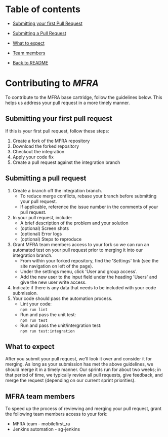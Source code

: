 # Table of contents

- [Submitting your first Pull Request ](#submitting-your-first-Pull-request)

- [Submitting a Pull Request ](#submitting-a-Pull-request)

- [What to expect](#what-to-expect)

- [Team members](#MFRA-team-menbers)

- [Back to README](./README.md)

# Contributing to _MFRA_

To contribute to the MFRA base cartridge, follow the guidelines below. This helps us address your pull request in a more timely manner. 

## Submitting your first pull request
If this is your first pull request, follow these steps:
1. Create a fork of the MFRA repository 
2. Download the forked repository
3. Checkout the integration
4. Apply your code fix
5. Create a pull request against the integration branch

## Submitting a pull request
1. Create a branch off the integration branch.
   * To reduce merge conflicts, rebase your branch before submitting your pull request.
   * If applicable, reference the issue number in the comments of your pull request.
2. In your pull request, include:
   * A brief description of the problem and your solution
   * (optional) Screen shots
   * (optional) Error logs
   * (optional) Steps to reproduce
3. Grant MFRA team members access to your fork so we can run an automated test on your pull request prior to merging it into our integration branch.
   * From within your forked repository, find the 'Settings' link (see the site navigation on left of the page).
   * Under the settings menu, click 'User and group access'.
   * Add the new user to the input field under the heading 'Users' and give the new user write access.
4. Indicate if there is any data that needs to be included with your code submission. 
5. Your code should pass the automation process.
   * Lint your code:  
    `npm run lint` 	 
   * Run and pass the unit test:  
    `npm run test`
   * Run and pass the unit/intergration test:  
    `npm run test:integration`

## What to expect

After you submit your pull request, we'll look it over and consider it for merging.
As long as your submission has met the above guidelines, we should merge it in a timely manner.
Our sprints run for about two weeks; in that period of time, we typically review all pull requests, give feedback, and merge the request (depending on our current sprint priorities).

## MFRA team members 

To speed up the process of reviewing and merging your pull request, grant the following team members access to your fork:
  * MFRA team - mobilefirst_ra
  * Jenkins automation - sg-jenkins